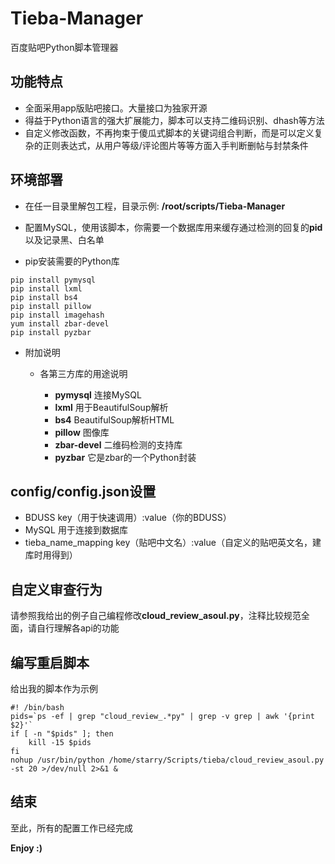 # Tieba-Manager
百度贴吧Python脚本管理器
## 功能特点
+ 全面采用app版贴吧接口。大量接口为独家开源
+ 得益于Python语言的强大扩展能力，脚本可以支持二维码识别、dhash等方法
+ 自定义修改函数，不再拘束于傻瓜式脚本的关键词组合判断，而是可以定义复杂的正则表达式，从用户等级/评论图片等等方面入手判断删帖与封禁条件


## 环境部署

+ 在任一目录里解包工程，目录示例: **/root/scripts/Tieba-Manager**

+ 配置MySQL，使用该脚本，你需要一个数据库用来缓存通过检测的回复的**pid**以及记录黑、白名单
        
+ pip安装需要的Python库
```
pip install pymysql
pip install lxml
pip install bs4
pip install pillow
pip install imagehash
yum install zbar-devel
pip install pyzbar
```
+ 附加说明
        
    + 各第三方库的用途说明
    
        + **pymysql** 连接MySQL
        + **lxml** 用于BeautifulSoup解析
        + **bs4** BeautifulSoup解析HTML
        + **pillow** 图像库
        + **zbar-devel** 二维码检测的支持库
        + **pyzbar** 它是zbar的一个Python封装
        
## config/config.json设置
+ BDUSS key（用于快速调用）:value（你的BDUSS）
+ MySQL 用于连接到数据库
+ tieba_name_mapping key（贴吧中文名）:value（自定义的贴吧英文名，建库时用得到）
    
## 自定义审查行为
请参照我给出的例子自己编程修改**cloud_review_asoul.py**，注释比较规范全面，请自行理解各api的功能

## 编写重启脚本
给出我的脚本作为示例
```
#! /bin/bash
pids=`ps -ef | grep "cloud_review_.*py" | grep -v grep | awk '{print $2}'`
if [ -n "$pids" ]; then
    kill -15 $pids
fi
nohup /usr/bin/python /home/starry/Scripts/tieba/cloud_review_asoul.py -st 20 >/dev/null 2>&1 &
```

## 结束
至此，所有的配置工作已经完成

**Enjoy :)**
